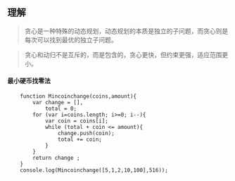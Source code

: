## 理解

> 贪心是一种特殊的动态规划，动态规划的本质是独立的子问题，而贪心则是每次可以找到最优的独立子问题。

> 贪心和动归不是互斥的，而是包含的，贪心更快，但约束更强，适应范围更小。

#### 最小硬币找零法

```
    function Mincoinchange(coins,amount){
        var change = [],
            total = 0;
        for (var i=coins.length; i>=0; i--){
            var coin = coins[i];
            while (total + coin <= amount){
                change.push(coin);
                total += coin;
            }
        }
        return change ;
    }
    console.log(Mincoinchange([5,1,2,10,100],516));

```